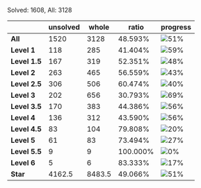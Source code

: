 Solved: 1608, All: 3128

| |unsolved|whole|ratio|progress|
|----|----|----|----|----|
|**All**| 1520 | 3128 | 48.593%| ![51%](https://progress-bar.xyz/51?title=All) |
|**Level 1**| 118 | 285 | 41.404%| ![59%](https://progress-bar.xyz/59?title=All) |
|**Level 1.5**| 167 | 319 | 52.351%| ![48%](https://progress-bar.xyz/48?title=All) |
|**Level 2**| 263 | 465 | 56.559%| ![43%](https://progress-bar.xyz/43?title=All) |
|**Level 2.5**| 306 | 506 | 60.474%| ![40%](https://progress-bar.xyz/40?title=All) |
|**Level 3**| 202 | 656 | 30.793%| ![69%](https://progress-bar.xyz/69?title=All) |
|**Level 3.5**| 170 | 383 | 44.386%| ![56%](https://progress-bar.xyz/56?title=All) |
|**Level 4**| 136 | 312 | 43.590%| ![56%](https://progress-bar.xyz/56?title=All) |
|**Level 4.5**| 83 | 104 | 79.808%| ![20%](https://progress-bar.xyz/20?title=All) |
|**Level 5**| 61 | 83 | 73.494%| ![27%](https://progress-bar.xyz/27?title=All) |
|**Level 5.5**| 9 | 9 | 100.000%| ![0%](https://progress-bar.xyz/0?title=All) |
|**Level 6**| 5 | 6 | 83.333%| ![17%](https://progress-bar.xyz/17?title=All) |
|**Star**|4162.5 | 8483.5 |49.066%| ![51%](https://progress-bar.xyz/51?title=All) |
